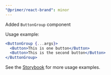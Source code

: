 ```yaml
---
"@primer/react-brand": minor
---
```


Added `ButtonGroup` component

Usage example:

```jsx
<ButtonGroup {...args}>
  <Button>This is one button</Button>
  <Button>This is the second button</Button>
</ButtonGroup>
```

See the [Storybook](https://primer.style/brand/storybook/?path=/story/components-buttongroup--primary) for more usage examples.
